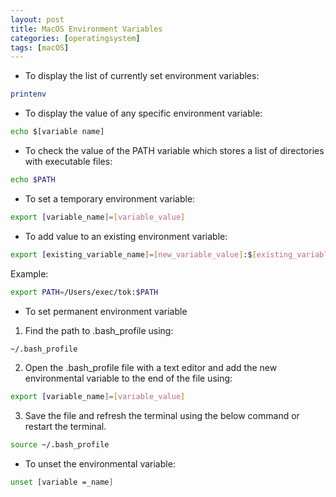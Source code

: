 ```yaml
---
layout: post
title: MacOS Environment Variables
categories: [operatingsystem]
tags: [macOS]
---
```


* To display the list of currently set environment variables:
```bash
printenv
```

* To display the value of any specific environment variable:
```bash
echo $[variable name]
```

* To check the value of the PATH variable which stores a list of directories with executable files:
```bash
echo $PATH
```

* To set a temporary environment variable:
```bash
export [variable_name]=[variable_value]
```

* To add value to an existing environment variable:
```bash
export [existing_variable_name]=[new_variable_value]:$[existing_variable_name]
```
Example:
```bash
export PATH=/Users/exec/tok:$PATH
```


* To set permanent environment variable
1. Find the path to .bash_profile using:
```bash
~/.bash_profile
```
2. Open the .bash_profile file with a text editor and add the new environmental variable to the end of the file using:
```bash
export [variable_name]=[variable_value]
```
3. Save the file and refresh the terminal using the below command or restart the terminal.
```bash
source ~/.bash_profile
```

* To unset the environmental variable:
```bash
unset [variable =_name]
```

